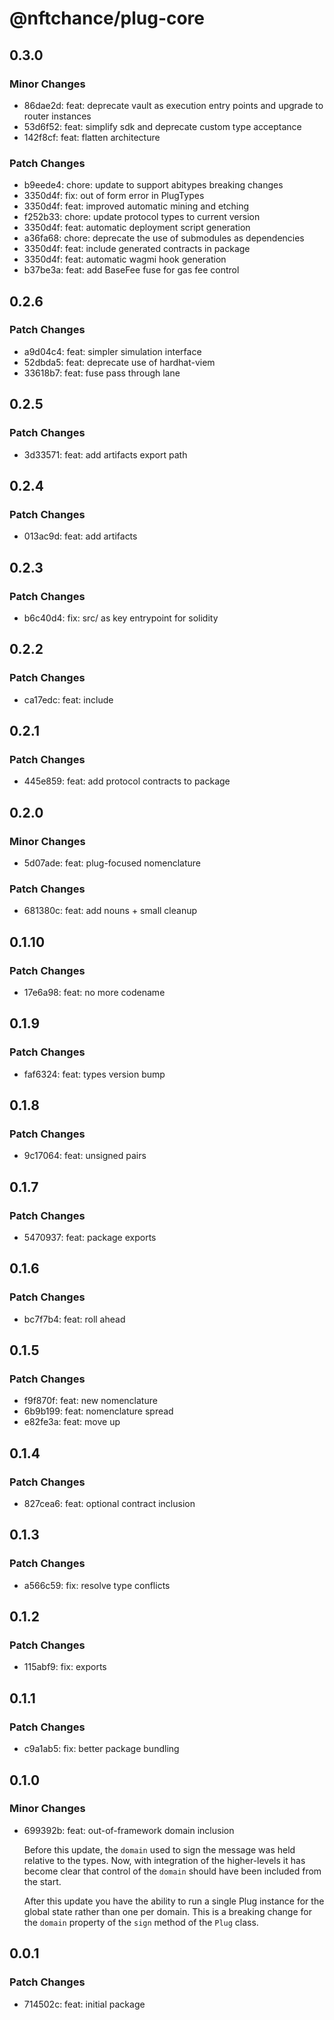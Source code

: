# @nftchance/plug-core

## 0.3.0

### Minor Changes

- 86dae2d: feat: deprecate vault as execution entry points and upgrade to router instances
- 53d6f52: feat: simplify sdk and deprecate custom type acceptance
- 142f8cf: feat: flatten architecture

### Patch Changes

- b9eede4: chore: update to support abitypes breaking changes
- 3350d4f: fix: out of form error in PlugTypes
- 3350d4f: feat: improved automatic mining and etching
- f252b33: chore: update protocol types to current version
- 3350d4f: feat: automatic deployment script generation
- a36fa68: chore: deprecate the use of submodules as dependencies
- 3350d4f: feat: include generated contracts in package
- 3350d4f: feat: automatic wagmi hook generation
- b37be3a: feat: add BaseFee fuse for gas fee control

## 0.2.6

### Patch Changes

- a9d04c4: feat: simpler simulation interface
- 52dbda5: feat: deprecate use of hardhat-viem
- 33618b7: feat: fuse pass through lane

## 0.2.5

### Patch Changes

- 3d33571: feat: add artifacts export path

## 0.2.4

### Patch Changes

- 013ac9d: feat: add artifacts

## 0.2.3

### Patch Changes

- b6c40d4: fix: src/ as key entrypoint for solidity

## 0.2.2

### Patch Changes

- ca17edc: feat: include

## 0.2.1

### Patch Changes

- 445e859: feat: add protocol contracts to package

## 0.2.0

### Minor Changes

- 5d07ade: feat: plug-focused nomenclature

### Patch Changes

- 681380c: feat: add nouns + small cleanup

## 0.1.10

### Patch Changes

- 17e6a98: feat: no more codename

## 0.1.9

### Patch Changes

- faf6324: feat: types version bump

## 0.1.8

### Patch Changes

- 9c17064: feat: unsigned pairs

## 0.1.7

### Patch Changes

- 5470937: feat: package exports

## 0.1.6

### Patch Changes

- bc7f7b4: feat: roll ahead

## 0.1.5

### Patch Changes

- f9f870f: feat: new nomenclature
- 6b9b199: feat: nomenclature spread
- e82fe3a: feat: move up

## 0.1.4

### Patch Changes

- 827cea6: feat: optional contract inclusion

## 0.1.3

### Patch Changes

- a566c59: fix: resolve type conflicts

## 0.1.2

### Patch Changes

- 115abf9: fix: exports

## 0.1.1

### Patch Changes

- c9a1ab5: fix: better package bundling

## 0.1.0

### Minor Changes

- 699392b: feat: out-of-framework domain inclusion

  Before this update, the `domain` used to sign the message was held relative to the types. Now, with integration of the higher-levels it has become clear that control of the `domain` should have been included from the start.

  After this update you have the ability to run a single Plug instance for the global state rather than one per domain. This is a breaking change for the `domain` property of the `sign` method of the `Plug` class.

## 0.0.1

### Patch Changes

- 714502c: feat: initial package
